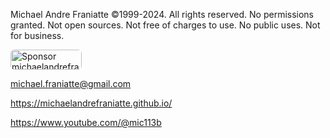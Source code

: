 ﻿  
Michael Andre Franiatte ©1999-2024. All rights reserved. No permissions granted. Not open sources. Not free of charges to use. No public uses. Not for business.  
  
<a href="https://github.com/sponsors/michaelandrefraniatte" target="_blank" rel="nofollow">
    <img src="https://github.com/sponsors/michaelandrefraniatte/button" alt="Sponsor michaelandrefraniatte" width="114" height="32" style="border: 0; border-radius: 6px;" />
</a>  
  
michael.franiatte@gmail.com  
  
https://michaelandrefraniatte.github.io/  
  
https://www.youtube.com/@mic113b  
  